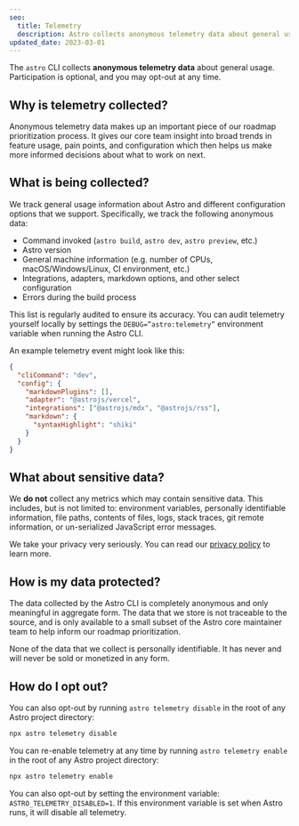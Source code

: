 ```yaml
---
seo:
  title: Telemetry
  description: Astro collects anonymous telemetry data about general usage to help inform our roadmap. Participation is optional and you may opt-out at any time.
updated_date: 2023-03-01
---
```


The `astro` CLI collects **anonymous telemetry data** about general usage. Participation is optional, and you may opt-out at any time.

## Why is telemetry collected?

Anonymous telemetry data makes up an important piece of our roadmap prioritization process. It gives our core team insight into broad trends in feature usage, pain points, and configuration which then helps us make more informed decisions about what to work on next.

## What is being collected?

We track general usage information about Astro and different configuration options that we support. Specifically, we track the following anonymous data:

- Command invoked (`astro build`, `astro dev`, `astro preview`, etc.)
- Astro version
- General machine information (e.g. number of CPUs, macOS/Windows/Linux, CI environment, etc.)
- Integrations, adapters, markdown options, and other select configuration
- Errors during the build process

This list is regularly audited to ensure its accuracy. You can audit telemetry yourself locally by settings the `DEBUG=”astro:telemetry”` environment variable when running the Astro CLI.

An example telemetry event might look like this:

```json
{
  "cliCommand": "dev",
  "config": {
    "markdownPlugins": [],
    "adapter": "@astrojs/vercel",
    "integrations": ["@astrojs/mdx", "@astrojs/rss"],
    "markdown": {
      "syntaxHighlight": "shiki"
    }
  }
}
```

## What about sensitive data?

We **do not** collect any metrics which may contain sensitive data. This includes, but is not limited to: environment variables, personally identifiable information, file paths, contents of files, logs, stack traces, git remote information, or un-serialized JavaScript error messages.

We take your privacy very seriously. You can read our [privacy policy](https://astro.build/privacy/) to learn more.

## How is my data protected?

The data collected by the Astro CLI is completely anonymous and only meaningful in aggregate form. The data that we store is not traceable to the source, and is only available to a small subset of the Astro core maintainer team to help inform our roadmap prioritization.

None of the data that we collect is personally identifiable. It has never and will never be sold or monetized in any form.

## How do I opt out?

You can also opt-out by running `astro telemetry disable` in the root of any Astro project directory:

```bash
npx astro telemetry disable
```

You can re-enable telemetry at any time by running `astro telemetry enable` in the root of any Astro project directory:

```bash
npx astro telemetry enable
```

You can also opt-out by setting the environment variable: `ASTRO_TELEMETRY_DISABLED=1`. If this environment variable is set when Astro runs, it will disable all telemetry.
